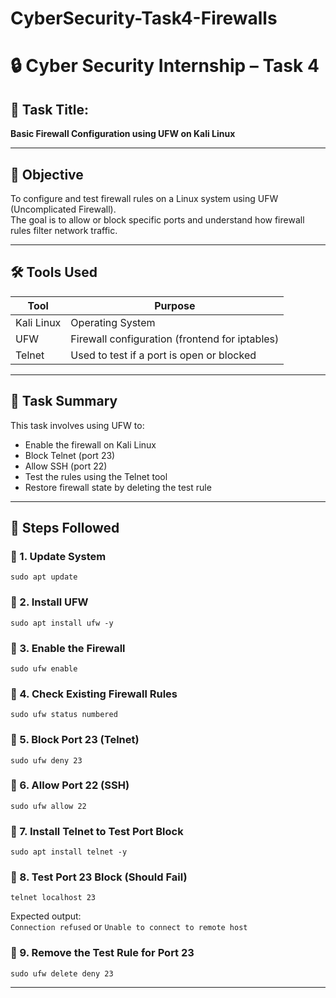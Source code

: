 # CyberSecurity-Task4-Firewalls


# 🔒 Cyber Security Internship – Task 4

## 🔧 Task Title:
**Basic Firewall Configuration using UFW on Kali Linux**

---

## 📝 Objective

To configure and test firewall rules on a Linux system using UFW (Uncomplicated Firewall).  
The goal is to allow or block specific ports and understand how firewall rules filter network traffic.

---

## 🛠️ Tools Used

| Tool        | Purpose                                              |
|-------------|------------------------------------------------------|
| Kali Linux  | Operating System                                     |
| UFW         | Firewall configuration (frontend for iptables)      |
| Telnet      | Used to test if a port is open or blocked           |

---

## 📌 Task Summary

This task involves using UFW to:
- Enable the firewall on Kali Linux
- Block Telnet (port 23)
- Allow SSH (port 22)
- Test the rules using the Telnet tool
- Restore firewall state by deleting the test rule

---

## 🧪 Steps Followed

### 🔹 1. Update System
```
sudo apt update
```

### 🔹 2. Install UFW
```
sudo apt install ufw -y
```

### 🔹 3. Enable the Firewall
```
sudo ufw enable
```

### 🔹 4. Check Existing Firewall Rules
```
sudo ufw status numbered
```

### 🔹 5. Block Port 23 (Telnet)
```
sudo ufw deny 23
```

### 🔹 6. Allow Port 22 (SSH)
```
sudo ufw allow 22
```

### 🔹 7. Install Telnet to Test Port Block
```
sudo apt install telnet -y
```

### 🔹 8. Test Port 23 Block (Should Fail)
```
telnet localhost 23
```
Expected output:  
`Connection refused` or `Unable to connect to remote host`

### 🔹 9. Remove the Test Rule for Port 23
```
sudo ufw delete deny 23
```

---
